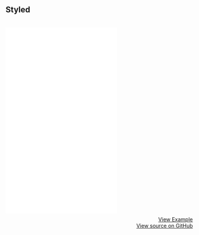 ## Styled
<br>
<iframe style="margin-bottom: 8px;height:500px;" border="0" frameborder="0" height="500" scrolling="no" src="/framepay-docs/examples/example3.html"></iframe>
<a target="_blank" href="/framepay-docs/examples/example3.html" style="display: block; text-align: right;">View Example</a>
<a href="https://github.com/Rebilly/framepay-docs/blob/master/docs/.vuepress/public/examples/example3.html" style="margin-bottom: 60px; display: block; text-align: right;">View source on GitHub</a>
